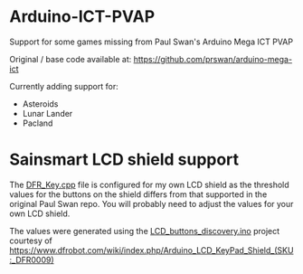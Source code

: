 # Arduino-ICT-PVAP
Support for some games missing from Paul Swan's Arduino Mega ICT PVAP

Original / base code available at:
https://github.com/prswan/arduino-mega-ict

Currently adding support for:
- Asteroids
- Lunar Lander
- Pacland

# Sainsmart LCD shield support
The [DFR_Key.cpp](/libraries/DFR_Key/DFR_Key.cpp) file is configured for my own LCD shield as the threshold values for the buttons on the shield differs from that supported in the original Paul Swan repo. You will probably need to adjust the values for your own LCD shield.

The values were generated using the [LCD_buttons_discovery.ino](/extras/LCD_buttons_discovery.ino) project courtesy of https://www.dfrobot.com/wiki/index.php/Arduino_LCD_KeyPad_Shield_(SKU:_DFR0009)
